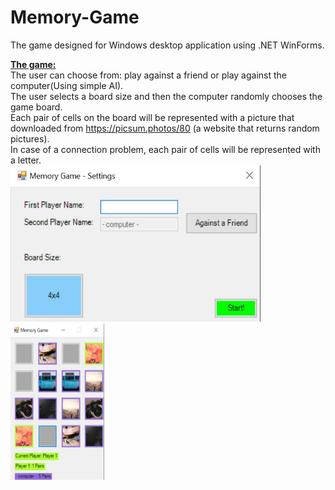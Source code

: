 # Memory-Game  
The game designed for Windows desktop application using .NET WinForms.

<ins><b>The game:</b></ins>  
The user can choose from: play against a friend or play against the computer(Using simple AI).  
The user selects a board size and then the computer randomly chooses the game board.  
Each pair of cells on the board will be represented with a picture that downloaded from https://picsum.photos/80 (a website that returns random pictures).  
In case of a connection problem, each pair of cells will be represented with a letter.  
<img src="https://github.com/BarPrimat/Memory-Game/blob/master/setting%20game%20form%20-%20memory%20game.jpg" width="400" height="250" />
<img src="https://github.com/BarPrimat/Memory-Game/blob/master/game%20against%20AI%20-%20memory%20gam.jpg" width="150" height="250" />
